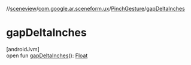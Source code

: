 //[sceneview](../../../index.md)/[com.google.ar.sceneform.ux](../index.md)/[PinchGesture](index.md)/[gapDeltaInches](gap-delta-inches.md)

# gapDeltaInches

[androidJvm]\
open fun [gapDeltaInches](gap-delta-inches.md)(): [Float](https://kotlinlang.org/api/latest/jvm/stdlib/kotlin/-float/index.html)
